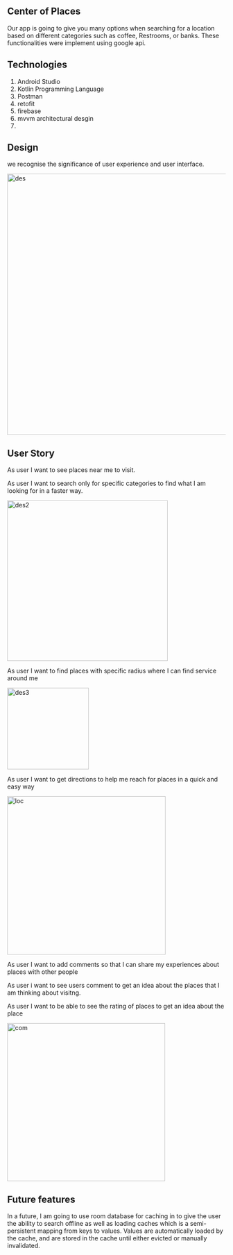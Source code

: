 ## Center of Places 
Our app is going to give you many options when searching for a location based on different categories such as coffee, 
Restrooms, or banks. These functionalities were implement using google api.
## Technologies 
1. Android Studio
2. Kotlin Programming Language
3. Postman
4. retofit
5. firebase 
6. mvvm architectural desgin
7.
## Design 
we recognise the significance of user experience and user interface.

<img width="602" alt="des" src="https://user-images.githubusercontent.com/91452240/150649217-33bc046c-51e8-4533-ae7f-1aa9a99e6d5d.png">

## User Story

As user I want to see places near me to visit. 

As user I want to search only for specific categories to find what I am looking for in a faster way. 

<img width="370" alt="des2" src="https://user-images.githubusercontent.com/91452240/150651022-55e8399c-61e7-43e4-959b-469507982bb4.png">

As user I want to find places with specific radius where I can find service around me

<img width="188" alt="des3" src="https://user-images.githubusercontent.com/91452240/150651583-e371c2e3-cf66-43b2-81b2-2dc0b31e3c29.png">

As user I want to get directions to help me reach for places in a quick and easy way

<img width="365" alt="loc" src="https://user-images.githubusercontent.com/91452240/150651964-19b7932e-7243-4f75-80ee-ad62c582ae23.png">

As user I want to add comments  so that I can share my experiences about places with other people

As user i want to see users comment to get an idea about the places that I am thinking about visitng.

As user I want to be able to see the rating of places to get an idea about the place

<img width="364" alt="com" src="https://user-images.githubusercontent.com/91452240/150653240-6d6e1fba-bbe5-4503-99c1-9204b7bb084b.png">

## Future features 

In a future, I am going to use room database for caching in to give the user the ability to search offline as well as loading caches which is a semi-persistent mapping from keys to values. Values are automatically loaded by the cache, and are stored in the cache until either evicted or manually invalidated.




